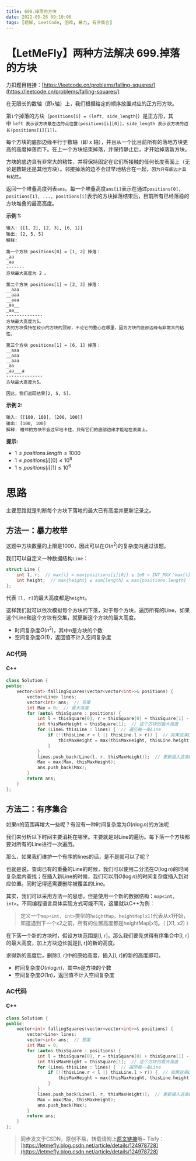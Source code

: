 ```yaml
---
title: 699.掉落的方块
date: 2022-05-26 09:10:06
tags: [题解, LeetCode, 困难, 暴力, 有序集合]
---
```


# 【LetMeFly】两种方法解决 699.掉落的方块

力扣题目链接：[https://leetcode.cn/problems/falling-squares/](https://leetcode.cn/problems/falling-squares/)

在无限长的数轴（即```x```轴）上，我们根据给定的顺序放置对应的正方形方块。

第```i```个掉落的方块（```positions[i] = (left, side_length```)）是正方形，其中 ```left 表示该方块最左边的点位置(positions[i][0])，side_length 表示该方块的边长(positions[i][1])。```

每个方块的底部边缘平行于数轴（即 x 轴），并且从一个比目前所有的落地方块更高的高度掉落而下。在上一个方块结束掉落，并保持静止后，才开始掉落新方块。

方块的底边具有非常大的粘性，并将保持固定在它们所接触的任何长度表面上（无论是数轴还是其他方块）。邻接掉落的边不会过早地粘合在一起，```因为只有底边才具有粘性```。

返回一个堆叠高度列表```ans```。每一个堆叠高度```ans[i]```表示在通过```positions[0], positions[1], ..., positions[i]```表示的方块掉落结束后，目前所有已经落稳的方块堆叠的最高高度。


**示例 1:**

```
输入: [[1, 2], [2, 3], [6, 1]]
输出: [2, 5, 5]
解释:

第一个方块 positions[0] = [1, 2] 掉落：
_aa
_aa
-------
方块最大高度为 2 。

第二个方块 positions[1] = [2, 3] 掉落：
__aaa
__aaa
__aaa
_aa__
_aa__
--------------
方块最大高度为5。
大的方块保持在较小的方块的顶部，不论它的重心在哪里，因为方块的底部边缘有非常大的粘性。

第三个方块 positions[1] = [6, 1] 掉落：
__aaa
__aaa
__aaa
_aa
_aa___a
-------------- 
方块最大高度为5。

因此，我们返回结果[2, 5, 5]。
```

**示例 2:**

```
输入: [[100, 100], [200, 100]]
输出: [100, 100]
解释: 相邻的方块不会过早地卡住，只有它们的底部边缘才能粘在表面上。
```

**提示:**

+ $1\leq positions.length\leq 1000$
+ $1\leq positions[i][0]\leq10^8$
+ $1\leq positions[i][1]\leq10^6$

# 思路

主要思路就是判断每个方块下落地的最大已有高度并更新记录之。

## 方法一：暴力枚举

这题中方块数量的上限是$1000$，因此可以在$O(n^2)$的复杂度内通过该题。

我们可以自定义一种数据结构```Line```：

```cpp
struct Line {
    int l, r;  // max{l} = max{positions[i][0]} ≤ 1e8 < INT_MAX；max{l} = max{l} + max{length} = max{positions[i][0]} + max{positions[i][1]} ≤ 1.01e8 < INT_MAX 
    int height;  // max{height} ≤ sum{length} ≤ max{positions.length} * max{positions[i][1]} ≤ 1e9 < INT_MAX
};
```

代表 ```[l, r]```的最大高度都是```height```。

这样我们就可以依次模拟每个方块的下落，对于每个方块，遍历所有的Line，如果这个Line和这个方块有交集，就更新这个方块的最大高度。



+ 时间复杂度$O(n^2)$，其中$n$是方块的个数
+ 空间复杂度$O(1)$，返回值不计入空间复杂度

### AC代码

#### C++

```cpp
class Solution {
public:
    vector<int> fallingSquares(vector<vector<int>>& positions) {
        vector<Line> lines;
        vector<int> ans;  // 答案
        int Max = 0;  // 最大高度
        for (auto& thisSquare : positions) {
            int l = thisSquare[0], r = thisSquare[0] + thisSquare[1] - 1;  // 这个方块的水平投影的范围是[l, r]
            int thisMaxHeight = thisSquare[1];  // 这个方块的最大高度
            for (Line& thisLine : lines) {  // 遍历每一条Line
                if (!(thisLine.r < l || thisLine.l > r)) {  // 如果这条Line和方块水平投影有交集
                    thisMaxHeight = max(thisMaxHeight, thisLine.height + thisSquare[1]);  // 更新这条线的最大高度
                }
            }
            lines.push_back(Line(l, r, thisMaxHeight));  // 更新插入这条Line（这里不用erase之前被覆盖掉的Line，因为方块只会越摞越高）
            Max = max(Max, thisMaxHeight);
            ans.push_back(Max);
        }
        return ans;
    }
};
```

## 方法二：有序集合

如果n的范围再增大一些呢？有没有一种时间复杂度为$O(n\log n)$的方法呢

我们来分析以下时间主要消耗在哪里。主要就是对Line的遍历。每下落一个方块都要对所有的Line进行一次遍历。

那么，如果我们维护一个有序的lines的话，是不是就可以了呢？

也就是说，查询已有的重叠的Line的时候，我们可以使用二分法在$O(\log n)$的时间复杂度内查找；在插入新Line的时候，我们可以用$O(\log n)$的时间复杂度插入到对应位置。同时记得还需要删除被覆盖的Line。

其实，我们可以采用方法一的思想，但是使用一个新的数据结构：```map<int, int>```。不同编程语言具体实现方式可能不同，这里就以C++为例：

> 定义一个```map<int, int>```类型的```heightMap```，```heightMap[x1]```代表从x1开始，知道遇到下一个x2之前，所有的位置高度都是heightMap[x1]。（ [X1, x2) ）

在下落一个新的方块时，假设方块范围是[l, r]，那么我们要先求得有序集合中[l, r]的最大高度，加上方块边长就是[l, r]的新的高度。

求得新的高度后，删除[l, r]中的原始高度，插入[l, r]的新的高度即可。

+ 时间复杂度$O(n\log n)$，其中$n$是方块的个数
+ 空间复杂度$O(1n)$，返回值不计入空间复杂度

### AC代码

#### C++

```cpp
class Solution {
public:
    vector<int> fallingSquares(vector<vector<int>>& positions) {
        vector<Line> lines;
        vector<int> ans;  // 答案
        int Max = 0;
        for (auto& thisSquare : positions) {
            int l = thisSquare[0], r = thisSquare[0] + thisSquare[1] - 1;  // 这个方块的水平投影的范围是[l, r]
            int thisMaxHeight = thisSquare[1];  // 这个方块的最大高度
            for (Line& thisLine : lines) {  // 遍历每一条Line
                if (!(thisLine.r < l || thisLine.l > r)) {  // 如果这条Line和方块水平投影有交集
                    thisMaxHeight = max(thisMaxHeight, thisLine.height + thisSquare[1]);  // 更新这条线的最大高度
                }
            }
            lines.push_back(Line(l, r, thisMaxHeight));  // 更新插入这条Line（这里不用erase之前被覆盖掉的Line，因为方块只会越摞越高）
            Max = max(Max, thisMaxHeight);
            ans.push_back(Max);
        }
        return ans;
    }
};
```

> 同步发文于CSDN，原创不易，转载请附上[原文链接](https://blog.tisfy.eu.org/2022/05/26/LeetCode%200699.%E6%8E%89%E8%90%BD%E7%9A%84%E6%96%B9%E5%9D%97/)哦~
> Tisfy：[https://letmefly.blog.csdn.net/article/details/124978728](https://letmefly.blog.csdn.net/article/details/124978728)
